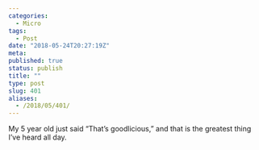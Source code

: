 ```yaml
---
categories:
  - Micro
tags:
  - Post
date: "2018-05-24T20:27:19Z"
meta:
published: true
status: publish
title: ""
type: post
slug: 401
aliases:
  - /2018/05/401/
---
```

<p>My 5 year old just said “That’s goodlicious,” and that is the greatest thing I’ve heard all day.</p>
